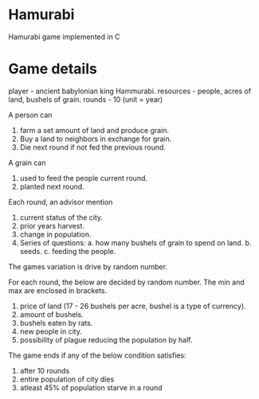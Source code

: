# Hamurabi
Hamurabi game implemented in C

# Game details

player - ancient babylonian king Hammurabi.
resources - people, acres of land, bushels of grain.
rounds - 10 (unit = year)

A person can 
1. farm a set amount of land and produce grain.
2. Buy a land to neighbors in exchange for grain.
3. Die next round if not fed the previous round.

A grain can 
1. used to feed the people current round.
2. planted next round.

Each round, an advisor mention
1. current status of the city.
2. prior years harvest.
3. change in population.
4. Series of questions:
    a. how many bushels of grain to spend on land.
    b. seeds.
    c. feeding the people.

The games variation is drive by random number.

For each round, the below are decided by random number. The min and max are enclosed in brackets.

1. price of land (17 - 26 bushels per acre, bushel is a type of currency).
2. amount of bushels.
3. bushels eaten by rats.
4. new people in city.
5. possibility of plague reducing the population by half.

The game ends if any of the below condition satisfies:
1. after 10 rounds
2. entire population of city dies
3. atleast 45% of population starve in a round
